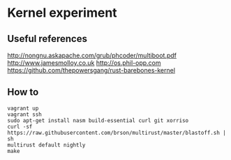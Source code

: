 # Kernel experiment

## Useful references

http://nongnu.askapache.com/grub/phcoder/multiboot.pdf
http://www.jamesmolloy.co.uk
http://os.phil-opp.com
https://github.com/thepowersgang/rust-barebones-kernel

## How to

```
vagrant up
vagrant ssh
sudo apt-get install nasm build-essential curl git xorriso
curl -sf https://raw.githubusercontent.com/brson/multirust/master/blastoff.sh | sh
multirust default nightly
make
```

